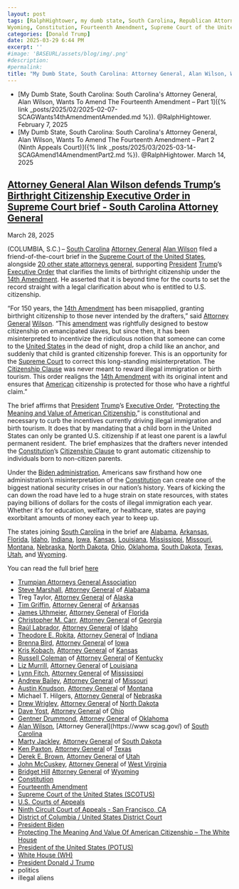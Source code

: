 ```yaml
---
layout: post
tags: [RalphHightower, my dumb state, South Carolina, Republican Attorneys General Association, Steve Marshall, Alabama, Treg Taylor, Alaska, Tim Griffin, Arkansas, James Uthmeier, Florida, Christopher M. Carr, Georgia, Raúl Labrador, Idaho, Theodore E. Rokita, Indiana, Brenna Bird, Iowa, Kris Kobach, Kansas, Russell Coleman, Kentucky, Liz Murrill, Louisiana, Lynn Fitch, Mississippi, Andrew Bailey, Missouri, Austin Knudson, Montana, Michael T. Hilgers, Nebraska, Drew Wrigley, North Dakota, Dave Yost, Ohio, Gentner Drummond, Oklahoma, Alan Wilson, South Carolina, Marty Jackley, South Dakota, Ken Paxton, Texas, Derek E. Brown, Utah, John McCuskey, West Virginia, Bridget Hill, 
Wyoming, Constitution, Fourteenth Amendment, Supreme Court of the United States (SCOTUS), U.S. Courts of Appeals, Ninth Circuit Court of Appeals - San Francisco CA, District of Columbia / United States District Court, President Biden, Protecting The Meaning And Value Of American Citizenship – The White House, President of the United States (POTUS), White House (WH), President Donald J Trump, politics, illegal aliens]
categories: [Donald Trump]
date: 2025-03-29 6:44 PM
excerpt: ''
#image: 'BASEURL/assets/blog/img/.png'
#description:
#permalink:
title: "My Dumb State, South Carolina: Attorney General, Alan Wilson, Wants To Amend The Fourteenth Amendment – Part 3 (Supreme Court)"
---
```


- [My Dumb State, South Carolina: South Carolina's Attorney General, Alan Wilson, Wants To Amend The Fourteenth Amendment – Part 1]({% link _posts/2025/02/2025-02-07-SCAGWants14thAmendmentAmended.md %}). @RalphHightower. February 7, 2025
- [My Dumb State, South Carolina: South Carolina's Attorney General, Alan Wilson, Wants To Amend The Fourteenth Amendment – Part 2 (Ninth Appeals Court)]({% link _posts/2025/03/2025-03-14-SCAGAmend14AmendmentPart2.md %}). @RalphHightower. March 14, 2025


## [Attorney General Alan Wilson defends Trump’s Birthright Citizenship Executive Order in Supreme Court brief - South Carolina Attorney General](https://www.scag.gov/about-the-office/news/attorney-general-alan-wilson-defends-trump-s-birthright-citizenship-executive-order-in-supreme-court-brief/)

March 28, 2025

(COLUMBIA, S.C.) – [South Carolina](https://www.scag.gov/) [Attorney General](https://www.scag.gov/) [Alan Wilson](https://www.scag.gov/about-the-office/meet-the-attorney-general/) filed a friend-of-the-court brief in the [Supreme Court of the United States](https://www.supremecourt.gov/), alongside [20 other state attorneys general](https://republicanags.com/), supporting [President](https://www.whitehouse.gov/) [Trump](https://www.whitehouse.gov/administration/donald-j-trump)’s [Executive Order](https://www.whitehouse.gov/presidential-actions/2025/01/protecting-the-meaning-and-value-of-american-citizenship/) that clarifies the limits of birthright citizenship under the [14th Amendment](https://constitution.congress.gov/constitution/amendment-14/). He asserted that it is beyond time for the courts to set the record straight with a legal clarification about who is entitled to U.S. citizenship.

“For 150 years, the [14th Amendment](https://constitution.congress.gov/constitution/amendment-14/) has been misapplied, granting birthright citizenship to those never intended by the drafters,” said [Attorney General](https://www.scag.gov/) [Wilson](https://www.scag.gov/about-the-office/meet-the-attorney-general/). “This [amendment](https://constitution.congress.gov/constitution/amendment-14/) was rightfully designed to bestow citizenship on emancipated slaves, but since then, it has been misinterpreted to incentivize the ridiculous notion that someone can come to the [United States](https://www.usa.gov/) in the dead of night, drop a child like an anchor, and suddenly that child is granted citizenship forever. This is an opportunity for the [Supreme Court](https://www.supremecourt.gov/) to correct this long-standing misinterpretation. The [Citizenship Clause](https://constitution.congress.gov/constitution/amendment-14/) was never meant to reward illegal immigration or birth tourism. This order realigns the [14th Amendment](https://constitution.congress.gov/constitution/amendment-14/) with its original intent and ensures that [American](https://www.usa.gov/) citizenship is protected for those who have a rightful claim.”

The brief affirms that [President](https://www.whitehouse.gov/) [Trump](https://www.whitehouse.gov/administration/donald-j-trump/)’s [Executive Order](https://www.whitehouse.gov/presidential-actions/2025/01/protecting-the-meaning-and-value-of-american-citizenship/), “[Protecting the Meaning and Value of American Citizenship](https://www.whitehouse.gov/presidential-actions/2025/01/protecting-the-meaning-and-value-of-american-citizenship/),” is constitutional and necessary to curb the incentives currently driving illegal immigration and birth tourism. It does that by mandating that a child born in the United States can only be granted U.S. citizenship if at least one parent is a lawful permanent resident.  The brief emphasizes that the drafters never intended the [Constitution](https://constitution.congress.gov/constitution/)’s [Citizenship Clause](https://constitution.congress.gov/constitution/amendment-14/) to grant automatic citizenship to individuals born to non-citizen parents.

Under the [Biden administration](https://bidenwhitehouse.archives.gov/), Americans saw firsthand how one administration’s misinterpretation of the [Constitution](https://constitution.congress.gov/constitution/) can create one of the biggest national security crises in our nation’s history. Years of kicking the can down the road have led to a huge strain on state resources, with states paying billions of dollars for the costs of illegal immigration each year. Whether it's for education, welfare, or healthcare, states are paying exorbitant amounts of money each year to keep up.

The states joining [South Carolina](https://www.scag.gov/) in the brief are [Alabama](https://arkansasag.gov/), [Arkansas](https://arkansasag.gov/), [Florida](https://www.myfloridalegal.com/), [Idaho](https://www.ag.idaho.gov/), [Indiana](https://www.in.gov/attorneygeneral/about-the-office/about-the-attorney-general/), [Iowa](https://www.iowaattorneygeneral.gov/), [Kansas](https://www.ag.ks.gov/), [Louisiana](https://ag.louisiana.gov/), [Mississippi](https://www.ms.gov/Agencies/attorney-general), [Missouri](https://ago.mo.gov/), [Montana](https://dojmt.gov/), [Nebraska](https://ago.nebraska.gov/), [North Dakota](https://attorneygeneral.nd.gov/), [Ohio](https://www.ohioattorneygeneral.gov/), [Oklahoma](https://oklahoma.gov/oag.html), [South Dakota](https://atg.sd.gov/#gsc.tab=0), [Texas](https://www.texasattorneygeneral.gov/), [Utah](https://attorneygeneral.utah.gov/), and [Wyoming](https://ag.wyo.gov/).

You can read the full brief [here](https://www.scag.gov/media/1qcmthdj/washington-v-trump-scotus-amicus-for-filing.pdf)

- [Trumpian Attorneys General Association](https://republicanags.com/)
- [Steve Marshall](https://www.alabamaag.gov/about/), [Attorney General](https://www.alabamaag.gov/) of [Alabama](https://www.alabama.gov/)
- Treg Taylor, [Attorney General](https://law.alaska.gov/department/about.html) of [Alaska](https://www.alaska.gov/)
- [Tim Griffin](https://arkansasag.gov/meet-tim/), [Attorney General](https://arkansasag.gov/) of [Arkansas](https://www.az.gov/)
- [James Uthmeier](https://www.myfloridalegal.com/ag-bio), [Attorney General](https://www.myfloridalegal.com/) of [Florida](https://www.myflorida.gov/)
- [Christopher M. Carr](https://georgia.gov/chris-carr), [Attorney General](https://law.georgia.gov/) of [Georgia](https://georgia.gov/)
- [Raúl Labrador](https://www.ag.idaho.gov/about/), [Attorney General](https://www.ag.idaho.gov/) of [Idaho](https://www.idaho.gov/)
- [Theodore E. Rokita](https://www.in.gov/attorneygeneral/about-the-office/about-the-attorney-general/), [Attorney General](https://www.in.gov/attorneygeneral/) of [Indiana](https://www.in.gov/)
- [Brenna Bird](https://www.iowaattorneygeneral.gov/about-us/about-attorney-general-brenna-bird), [Attorney General](https://www.iowaattorneygeneral.gov/) of [Iowa](https://www.iowa.gov/)
- [Kris Kobach](https://www.ag.ks.gov/about-us/attorney-general-kris-w-kobach), [Attorney General](https://www.ag.ks.gov/) of [Kansas](https://www.kansas.gov/)
- [Russell Coleman](https://ag.ky.gov/about/Pages/Attorney-General.aspx) of [Attorney General](https://ag.ky.gov/) of [Kentucky](https://www.kentucky.gov/)
- [Liz Murrill](https://ag.louisiana.gov/About), [Attorney General](https://ag.louisiana.gov/) of [Louisiana](https://www.louisiana.gov/)
- [Lynn Fitch](https://attorneygenerallynnfitch.com/), [Attorney General](https://www.ms.gov/Agencies/attorney-general) of [Mississippi](https://www.ms.gov/)
- [Andrew Bailey](https://ago.mo.gov/about-us/about-ag-bailey/), [Attorney General](https://ago.mo.gov/) of [Missouri](https://www.mo.gov/)
- [Austin Knudson](https://dojmt.gov/attorney-generals-office/about-austin-knudsen/), [Attorney General](https://dojmt.gov/) of [Montana](https://www.mt.gov/)
- Michael T. Hilgers, [Attorney General](https://ago.nebraska.gov/) of [Nebraska](https://www.nebraska.gov/)
- [Drew Wrigley](https://attorneygeneral.nd.gov/attorney-generals-office/), [Attorney General](https://attorneygeneral.nd.gov/) of [North Dakota](https://www.nd.gov/)
- [Dave Yost](https://www.ohioattorneygeneral.gov/About-AG/Dave-Yost), [Attorney General](https://www.ohioattorneygeneral.gov/) of [Ohio](https://ohio.gov/)
- [Gentner Drummond](https://oklahoma.gov/oag/about/bio.html), [Attorney General](https://oklahoma.gov/oag.html) of [Oklahoma](https://oklahoma.gov/)
- [Alan Wilson](https://www.scag.gov/about-the-office/meet-the-attorney-general/), [Attorney General](https://www scag.gov/) of [South Carolina](https://www.sc.gov/)
- [Marty Jackley](https://atg.sd.gov/OurOffice/bio.aspx#gsc.tab=0), [Attorney General](https://atg.sd.gov/#gsc.tab=0) of [South Dakota](https://www.sd.gov/)
- [Ken Paxton](https://www.texasattorneygeneral.gov/about-office), [Attorney General](https://www.texasattorneygeneral.gov/) of [Texas](https://www.texas.gov/)
- [Derek E. Brown](https://attorneygeneral.utah.gov/staff/derek-brown/), [Attorney General](https://attorneygeneral.utah.gov/) of [Utah](https://www.utah.gov/)
- [John McCuskey](https://ago.wv.gov/about/Pages/Meet-The-Attorney-General.aspx), [Attorney General](https://ago.wv.gov/Pages/default.aspx) of [West Virginia](https://www.wv.gov/)
- [Bridget Hill](https://ag.wyo.gov/ag-biography)
[Attorney General](https://ag.wyo.gov/) of [Wyoming](https://www.wyo.gov/)
- [Constitution](https://constitution.congress.gov/constitution/)
- [Fourteenth Amendment](https://constitution.congress.gov/constitution/amendment-14/)
- [Supreme Court of the United States (SCOTUS)](https://www.supremecourt.gov/)
- [U.S. Courts of Appeals](https://www.uscourts.gov/about-federal-courts/court-role-and-structure/about-us-courts-appeals)
- [Ninth Circuit Court of Appeals - San Francisco, CA](https://www.uscourts.gov/federal-court-finder/location/213)
- [District of Columbia / United States District Court](https://www.dcd.uscourts.gov/)
- [President Biden](https://bidenwhitehouse.archives.gov/)
- [Protecting The Meaning And Value Of American Citizenship – The White House](https://www.whitehouse.gov/presidential-actions/2025/01/protecting-the-meaning-and-value-of-american-citizenship/)
- [President of the United States (POTUS)](https://www.whitehouse.gov/)
- [White House (WH)](https://www.whitehouse.gov/)
- [President Donald J Trump](https://www.whitehouse.gov/administration/donald-j-trump/)
- politics
- illegal aliens 